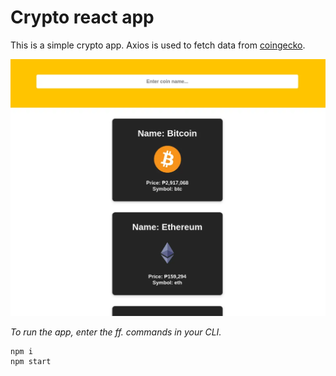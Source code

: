 # Crypto react app

This is a simple crypto app. Axios is used to fetch data from [coingecko](https://www.coingecko.com/).

![app image](./readMeImg/q.webp)

*To run the app, enter the ff. commands in your CLI.*
```
npm i
npm start
```